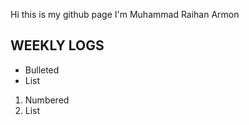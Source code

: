 Hi this is my github page
I'm Muhammad Raihan Armon

## WEEKLY LOGS

- Bulleted
- List

1. Numbered
2. List
